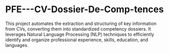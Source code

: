 # PFE---CV-Dossier-De-Comp-tences
This project automates the extraction and structuring of key information from CVs, converting them into standardized competency dossiers. It leverages Natural Language Processing (NLP) techniques to efficiently identify and organize professional experience, skills, education, and languages.
